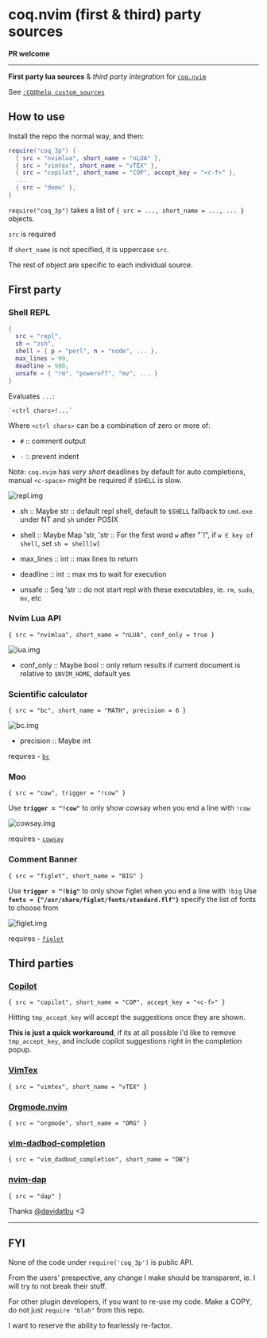 # coq.nvim (first & third) party sources

**PR welcome**

---

**First party lua sources** & _third party integration_ for [`coq.nvim`](https://github.com/ms-jpq/coq_nvim)

See [`:COQhelp custom_sources`](https://github.com/ms-jpq/coq_nvim/tree/coq/docs/CUSTOM_SOURCES.md)

## How to use

Install the repo the normal way, and then:

```lua
require("coq_3p") {
  { src = "nvimlua", short_name = "nLUA" },
  { src = "vimtex", short_name = "vTEX" },
  { src = "copilot", short_name = "COP", accept_key = "<c-f>" },
  ...
  { src = "demo" },
}
```

`require("coq_3p")` takes a list of `{ src = ..., short_name = ..., ... }` objects.

`src` is required

If `short_name` is not specified, it is uppercase `src`.

The rest of object are specific to each individual source.

## First party

### Shell REPL

```lua
{
  src = "repl",
  sh = "zsh",
  shell = { p = "perl", n = "node", ... },
  max_lines = 99,
  deadline = 500,
  unsafe = { "rm", "poweroff", "mv", ... }
}
```

Evaluates `...`:

```text
`<ctrl chars>!...`
```

Where `<ctrl chars>` can be a combination of zero or more of:

- `#` :: comment output

- `-` :: prevent indent

Note: `coq.nvim` has _very short_ deadlines by default for auto completions, manual `<c-space>` might be required if `$SHELL` is slow.

![repl.img](https://raw.githubusercontent.com/ms-jpq/coq.artifacts/artifacts/preview/repl.gif)

- sh :: Maybe str :: default repl shell, default to `$SHELL` fallback to `cmd.exe` under NT and `sh` under POSIX

- shell :: Maybe Map 'str, 'str :: For the first word `w` after "\`!", if `w ∈ key of shell`, set `sh = shell[w]`

- max_lines :: int :: max lines to return

- deadline :: int :: max ms to wait for execution

- unsafe :: Seq 'str :: do not start repl with these executables, ie. `rm`, `sudo`, `mv`, etc

### Nvim Lua API

`{ src = "nvimlua", short_name = "nLUA", conf_only = true }`

![lua.img](https://raw.githubusercontent.com/ms-jpq/coq.artifacts/artifacts/preview/nvim_lua.gif)

- conf_only :: Maybe bool :: only return results if current document is relative to `$NVIM_HOME`, default yes

### Scientific calculator

`{ src = "bc", short_name = "MATH", precision = 6 }`

![bc.img](https://raw.githubusercontent.com/ms-jpq/coq.artifacts/artifacts/preview/bc.gif)

- precision :: Maybe int

requires - [`bc`](https://linux.die.net/man/1/bc)

### Moo

`{ src = "cow", trigger = "!cow" }`

Use **`trigger = "!cow"`** to only show cowsay when you end a line with `!cow`

![cowsay.img](https://raw.githubusercontent.com/ms-jpq/coq.artifacts/artifacts/preview/cowsay.gif)

requires - [`cowsay`](https://linux.die.net/man/1/cowsay)

### Comment Banner

`{ src = "figlet", short_name = "BIG" }`

Use **`trigger = "!big"`** to only show figlet when you end a line with `!big`
Use **`fonts = {"/usr/share/figlet/fonts/standard.flf"}`** specify the list of fonts to choose from

![figlet.img](https://raw.githubusercontent.com/ms-jpq/coq.artifacts/artifacts/preview/figlet.gif)

requires - [`figlet`](https://linux.die.net/man/6/figlet)

## Third parties

### [Copilot](https://github.com/github/copilot.vim)

`{ src = "copilot", short_name = "COP", accept_key = "<c-f>" }`

Hitting `tmp_accept_key` will accept the suggestions once they are shown.

**This is just a quick workaround**, if its at all possible i'd like to remove `tmp_accept_key`, and include copilot suggestions right in the completion popup.

### [VimTex](https://github.com/lervag/vimtex)

`{ src = "vimtex", short_name = "vTEX" }`

### [Orgmode.nvim](https://github.com/kristijanhusak/orgmode.nvim)

`{ src = "orgmode", short_name = "ORG" }`

### [vim-dadbod-completion](https://github.com/kristijanhusak/vim-dadbod-completion)

`{ src = "vim_dadbod_completion", short_name = "DB"}`

### [nvim-dap](https://github.com/mfussenegger/nvim-dap)

`{ src = "dap" }`

Thanks [@davidatbu](https://github.com/davidatbu) <3

---

## FYI

None of the code under `require('coq_3p')` is public API.

From the users' prespective, any change I make should be transparent, ie. I will try to not break their stuff.

For other plugin developers, if you want to re-use my code. Make a COPY, do not just `require "blah"` from this repo.

I want to reserve the ability to fearlessly re-factor.
